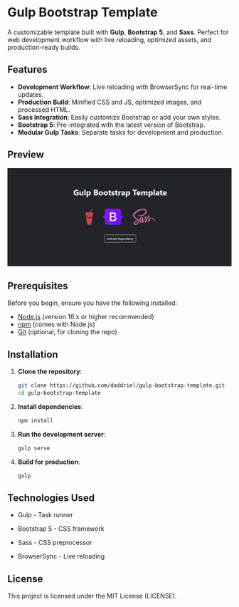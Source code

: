 # Gulp Bootstrap Template



A customizable template built with **Gulp**, **Bootstrap 5**, and **Sass**. Perfect for web development workflow with live reloading, optimized assets, and production-ready builds.

## Features

- **Development Workflow**: Live reloading with BrowserSync for real-time updates.
- **Production Build**: Minified CSS and JS, optimized images, and processed HTML.
- **Sass Integration**: Easily customize Bootstrap or add your own styles.
- **Bootstrap 5**: Pre-integrated with the latest version of Bootstrap.
- **Modular Gulp Tasks**: Separate tasks for development and production.

## Preview

![Template Preview](./images/preview.png)  

## Prerequisites

Before you begin, ensure you have the following installed:
- [Node.js](https://nodejs.org/) (version 16.x or higher recommended)
- [npm](https://www.npmjs.com/) (comes with Node.js)
- [Git](https://git-scm.com/) (optional, for cloning the repo)

## Installation

1. **Clone the repository**:
   ```bash
   git clone https://github.com/daddriel/gulp-bootstrap-template.git
   cd gulp-bootstrap-template
   ```
2. **Install dependencies**:
   ```bash
   npm install
   ```
3. **Run the development server**:
   ```bash
   gulp serve
   ```
4. **Build for production**:
   ```bash
   gulp
   ```

## Technologies Used

- Gulp - Task runner

- Bootstrap 5 - CSS framework

- Sass - CSS preprocessor

- BrowserSync - Live reloading

## License
This project is licensed under the MIT License (LICENSE).

